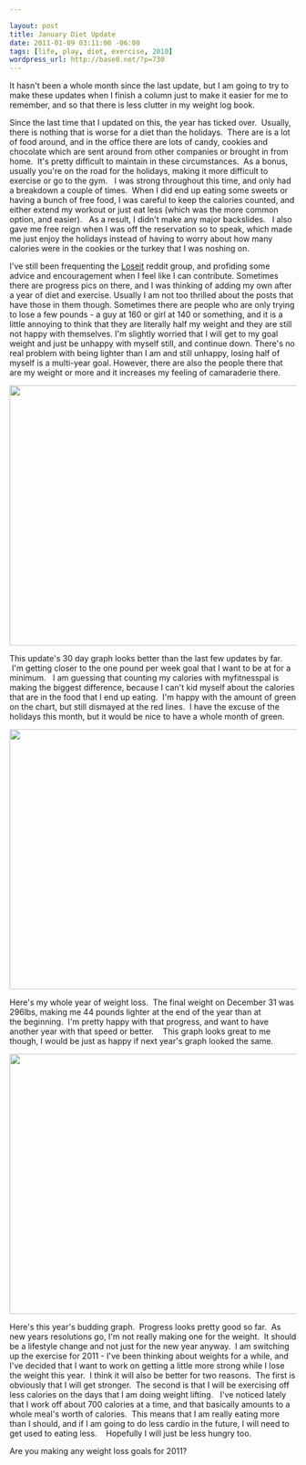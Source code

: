 ```yaml
--- 

layout: post
title: January Diet Update
date: 2011-01-09 03:11:00 -06:00
tags: [life, play, diet, exercise, 2010]
wordpress_url: http://base0.net/?p=730
---
```

It hasn't been a whole month since the last update, but I am going to try to make these updates when I finish a column just to make it easier for me to remember, and so that there is less clutter in my weight log book.

Since the last time that I updated on this, the year has ticked over.  Usually, there is nothing that is worse for a diet than the holidays.  There are is a lot of food around, and in the office there are lots of candy, cookies and chocolate which are sent around from other companies or brought in from home.  It's pretty difficult to maintain in these circumstances.  As a bonus, usually you're on the road for the holidays, making it more difficult to exercise or go to the gym.   I was strong throughout this time, and only had a breakdown a couple of times.  When I did end up eating some sweets or having a bunch of free food, I was careful to keep the calories counted, and either extend my workout or just eat less (which was the more common option, and easier).   As a result, I didn't make any major backslides.   I also gave me free reign when I was off the reservation so to speak, which made me just enjoy the holidays instead of having to worry about how many calories were in the cookies or the turkey that I was noshing on.

I've still been frequenting the <a href="http://reddit.com/r/loseit/">Loseit</a> reddit group, and profiding some advice and encouragement when I feel like I can contribute.   Sometimes there are progress pics on there, and I was thinking of adding my own after a year of diet and exercise.   Usually I am not too thrilled about the posts that have those in them though.    Sometimes there are people who are only trying to lose a few pounds - a guy at 160 or girl at 140 or something, and it is a little annoying to think that they are literally half my weight and they are still not happy with themselves.  I'm slightly worried that I will get to my goal weight and just be unhappy with myself still, and continue down.   There's no real problem with being lighter than I am and still unhappy, losing half of myself is a multi-year goal.  However, there are also the people there that are my weight or more and it increases my feeling of camaraderie there.

<a rel="attachment wp-att-732" href="http://base0.net/posts/january-diet-update/30days-20110109/"><img class="alignnone size-large wp-image-732" title="Diet 30days-20110109" src="http://base0.net/wp-content/uploads/2011/01/30days-20110109-610x457.png" alt="" width="610" height="457" /></a>

This update's 30 day graph looks better than the last few updates by far.  I'm getting closer to the one pound per week goal that I want to be at for a minimum.   I am guessing that counting my calories with myfitnesspal is making the biggest difference, because I can't kid myself about the calories that are in the food that I end up eating.  I'm happy with the amount of green on the chart, but still dismayed at the red lines.  I have the excuse of the holidays this month, but it would be nice to have a whole month of green.

<a rel="attachment wp-att-733" href="http://base0.net/posts/january-diet-update/2010all/"><img class="alignnone size-large wp-image-733" title="2010 Diet Graph" src="http://base0.net/wp-content/uploads/2011/01/2010all-610x457.png" alt="" width="610" height="457" /></a>

Here's my whole year of weight loss.  The final weight on December 31 was 296lbs, making me 44 pounds lighter at the end of the year than at the beginning.  I'm pretty happy with that progress, and want to have another year with that speed or better.    This graph looks great to me though, I would be just as happy if next year's graph looked the same.

<a rel="attachment wp-att-734" href="http://base0.net/posts/january-diet-update/20100101to20100108/"><img class="alignnone size-large wp-image-734" title="20100101to20100108 Diet Graph" src="http://base0.net/wp-content/uploads/2011/01/20100101to20100108-610x457.png" alt="" width="610" height="457" /></a>

Here's this year's budding graph.  Progress looks pretty good so far.  As new years resolutions go, I'm not really making one for the weight.  It should be a lifestyle change and not just for the new year anyway.  I am switching up the exercise for 2011 - I've been thinking about weights for a while, and I've decided that I want to work on getting a little more strong while I lose the weight this year.  I think it will also be better for two reasons.  The first is obviously that I will get stronger.  The second is that I will be exercising off less calories on the days that I am doing weight lifting.   I've noticed lately that I work off about 700 calories at a time, and that basically amounts to a whole meal's worth of calories.  This means that I am really eating more than I should, and if I am going to do less cardio in the future, I will need to get used to eating less.    Hopefully I will just be less hungry too.

Are you making any weight loss goals for 2011?
